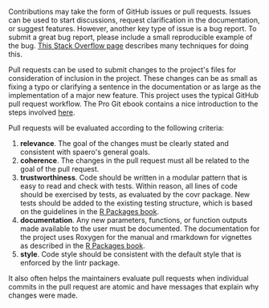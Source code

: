 
Contributions may take the form of GitHub issues or pull
requests. Issues can be used to start discussions, request
clarification in the documentation, or suggest features. However,
another key type of issue is a bug report. To submit a great bug
report, please include a small reproducible example of the
bug. [This Stack Overflow page](https://stackoverflow.com/questions/5963269/how-to-make-a-great-r-reproducible-example)
describes many techniques for doing this.

Pull requests can be used to submit changes to the project's files for
consideration of inclusion in the project. These changes can be as
small as fixing a typo or clarifying a sentence in the documentation
or as large as the implementation of a major new feature. This project
uses the typical GitHub pull request workflow. The Pro Git ebook
contains a nice introduction to the steps involved
[here](https://git-scm.com/book/en/v2/GitHub-Contributing-to-a-Project).

Pull requests will be evaluated according to the following criteria:

1. __relevance__. The goal of the changes must be clearly stated and
   consistent with spaero's general goals.
2. __coherence__. The changes in the pull request must all be related
   to the goal of the pull request.
4. __trustworthiness__. Code should be written in a modular pattern
   that is easy to read and check with tests. Within reason, all lines of
   code should be exercised by tests, as evaluated by the covr
   package. New tests should be added to the existing testing
   structure, which is based on the guidelines in the
   [R Packages book](http://r-pkgs.had.co.nz/tests.html).
4. __documentation__. Any new parameters, functions, or function
   outputs made available to the user must be documented. The
   documentation for the project uses Roxygen for the manual and
   rmarkdown for vignettes as described in the
   [R Packages book](http://r-pkgs.had.co.nz/man.html).
3. __style__. Code style should be consistent with the default
   style that is enforced by the lintr package.

It also often helps the maintainers evaluate pull requests when
individual commits in the pull request are atomic and have messages
that explain why changes were made.
